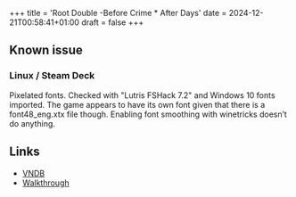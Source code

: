 +++
title = 'Root Double -Before Crime * After Days'
date = 2024-12-21T00:58:41+01:00
draft = false
+++

## Known issue

### Linux / Steam Deck

Pixelated fonts. Checked with "Lutris FSHack 7.2" and Windows 10 fonts imported. The game appears to have its own font given that there is a font48_eng.xtx file though. Enabling font smoothing with winetricks doesn’t do anything.

## Links

* [VNDB](https://vndb.org/v5000)
* [Walkthrough](https://forums.fuwanovel.net/topic/20753-root-double-before-crime-after-days/?tab=comments#comment-490366)
